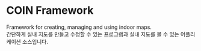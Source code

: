 # COIN Framework
Framework for creating, managing and using indoor maps.\
간단하게 실내 지도를 만들고 수정할 수 있는 프로그램과 실내 지도를 볼 수 있는 어플리케이션 소스입니다.
